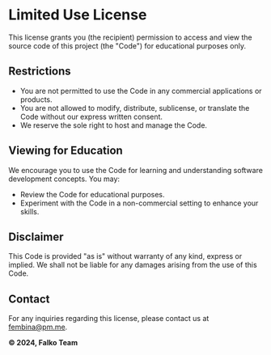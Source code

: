 # Limited Use License

This license grants you (the recipient) permission to access and view the source code of this project (the "Code") for educational purposes only.

## Restrictions

* You are not permitted to use the Code in any commercial applications or products.
* You are not allowed to modify, distribute, sublicense, or translate the Code without our express written consent.
* We reserve the sole right to host and manage the Code.

## Viewing for Education

We encourage you to use the Code for learning and understanding software development concepts. You may:

* Review the Code for educational purposes.
* Experiment with the Code in a non-commercial setting to enhance your skills.

## Disclaimer

This Code is provided "as is" without warranty of any kind, express or implied. We shall not be liable for any damages arising from the use of this Code.

## Contact

For any inquiries regarding this license, please contact us at fembina@pm.me.

**© 2024, Falko Team**
